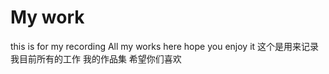 # My work
this is for my recording
All my works here
hope you enjoy it
这个是用来记录我目前所有的工作
我的作品集
希望你们喜欢
